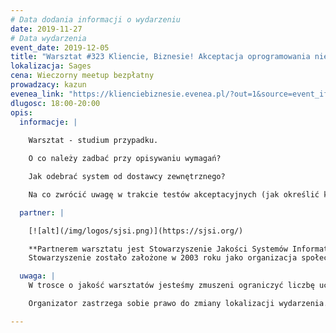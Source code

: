 ```yaml
---
# Data dodania informacji o wydarzeniu
date: 2019-11-27
# Data wydarzenia
event_date: 2019-12-05
title: "Warsztat #323 Kliencie, Biznesie! Akceptacja oprogramowania nie musi być udręką"
lokalizacja: Sages
cena: Wieczorny meetup bezpłatny
prowadzacy: kazun
evenea_link: "https://klienciebiznesie.evenea.pl/?out=1&source=event_iframe"
dlugosc: 18:00-20:00
opis:
  informacje: |
    
    Warsztat - studium przypadku.

    O co należy zadbać przy opisywaniu wymagań?

    Jak odebrać system od dostawcy zewnętrznego?

    Na co zwrócić uwagę w trakcie testów akceptacyjnych (jak określić kryteria wejścia i wyjścia?)  

  partner: |

    [![alt](/img/logos/sjsi.png)](https://sjsi.org/)

    **Partnerem warsztatu jest Stowarzyszenie Jakości Systemów Informatycznych** - największa organizacja non-profit w Polsce budująca świadomość społeczną na temat jakości oprogramowania.
    Stowarzyszenie zostało założone w 2003 roku jako organizacja społeczna dla profesjonalistów z branży IT. Z wieloma followersami w mediach społecznościowych, ponad 600 uczestników konferencji każdego roku i wieloma innymi nieformalnymi spotkaniami jest w stanie dotrzeć do większości polskich specjalistów IT aktywnych w dziedzinie jakości oprogramowania i testowania. Najbardziej znane i uznane inicjatywy podejmowane przez SJSI to Testwarez, reQuest i TestingCup. Stowarzyszenie wspiera różne inicjatywy non-profit oraz indywidualne działania mające na celu zwiększenie świadomości QA w Polsce.

  uwaga: |
    W trosce o jakość warsztatów jesteśmy zmuszeni ograniczyć liczbę uczestników. **Kwalifikacja odbywa się na podstawie odpowiedzi udzielonych w formularzu zgłoszeniowym oraz - w dalszym kroku - kolejności zgłoszeń.** Potwierdzenie udziału w warsztatach wraz z instrukcją przygotowania środowiska otrzymasz najpóźniej na 7 dni przed planowaną datą wydarzenia. 

    Organizator zastrzega sobie prawo do zmiany lokalizacji wydarzenia.

---
```

